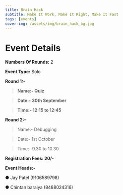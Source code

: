 ```yaml
---
title: Brain Hack
subtitle: Make It Work, Make It Right, Make It Fast
tags: [events]
cover-img: /assets/img/brain_hack_bg.jpg
---
```



# Event Details

**Numbers Of Rounds:** 2

**Event Type:** Solo

**Round 1:-**

   > **Name:- Quiz**
  
   > **Date:- 30th September**
  
   > **Time:- 12:15 to 12:45**

**Round 2:-**
  
   > Name:- Debugging
  
   > Date:- 1st October
  
   > Time:- 9.30 to 10.30

**Registration Fees: 20/-**

**Event Heads:-**

   ● Jay Patel (9106589798)
   
   ● Chintan baraiya (8488024316)
